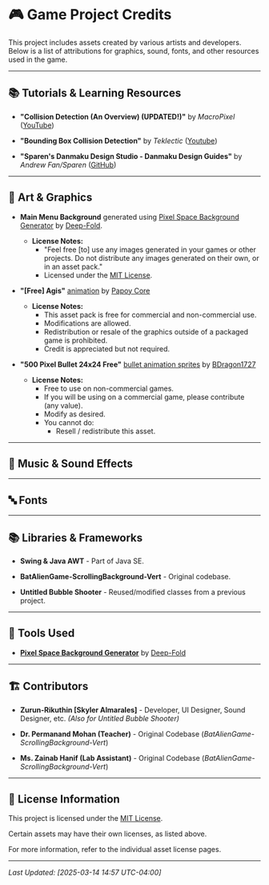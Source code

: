 # 🎮 Game Project Credits

This project includes assets created by various artists and developers. Below is a list of attributions for graphics, sound, fonts, and other resources used in the game.

---

## 📚 Tutorials & Learning Resources  

- **"Collision Detection (An Overview) (UPDATED!)"** by *MacroPixel* ([YouTube](https://www.youtube.com/watch?v=oOEnWQZIePs))

- **"Bounding Box Collision Detection"** by *Teklectic* ([Youtube](https://www.youtube.com/watch?v=8b_reDI7iPM))

- **"Sparen's Danmaku Design Studio - Danmaku Design Guides"** by *Andrew Fan/Sparen* ([GitHub](https://sparen.github.io/ph3tutorials/danmakudesign.html))

---

## 🎨 Art & Graphics  

- **Main Menu Background** generated using [Pixel Space Background Generator](https://deep-fold.itch.io/space-background-generator) by [Deep-Fold](https://deep-fold.itch.io).

  - **License Notes:**
    - "Feel free [to] use any images generated in your games or other projects. Do not distribute any images generated on their own, or in an asset pack."
    - Licensed under the [MIT License](https://mit-license.org/).

- **"[Free] Agis"** [animation](https://papoycore.itch.io/free-agis) by [Papoy Core](https://papoycore.itch.io)

  - **License Notes:**  
    - This asset pack is free for commercial and non-commercial use.  
    - Modifications are allowed.  
    - Redistribution or resale of the graphics outside of a packaged game is prohibited.  
    - Credit is appreciated but not required.

- **"500 Pixel Bullet 24x24 Free"** [bullet animation sprites](https://bdragon1727.itch.io/500-pixel-bullet-24x24) by [BDragon1727](https://bdragon1727.itch.io/)

  - **License Notes:**
    - Free to use on non-commercial games.
    - If you will be using on a commercial game, please contribute (any value).
    - Modify as desired.
    - You cannot do:
      - Resell / redistribute this asset.

---

## 🎵 Music & Sound Effects  

<!-- - **"Epic Soundtrack"** by *Composer Name* (License: Royalty-Free)  
- **Sound Effects** from [Freesound.org](https://freesound.org) (Various licenses, see specific sound pages)  
- **UI Click Sounds** from [Kenney.nl](https://www.kenney.nl) (License: CC0 - Public Domain)   -->

---

## 🔤 Fonts  

<!-- - **"Press Start 2P"** by *Codeman38* (License: Open Font License)  
- **"Cooper Black"** by Adobe (Commercial License Required)   -->

---

## 📚 Libraries & Frameworks  

- **Swing & Java AWT** - Part of Java SE.

- **BatAlienGame-ScrollingBackground-Vert** - Original codebase.

- **Untitled Bubble Shooter** - Reused/modified classes from a previous project.

---

## 📝 Tools Used  

- [**Pixel Space Background Generator**](https://deep-fold.itch.io/space-background-generator) by [Deep-Fold](https://deep-fold.itch.io)

---

## 🏗️ Contributors  

- **Zurun-Rikuthin [Skyler Almarales]** - Developer, UI Designer, Sound Designer, etc. *(Also for Untitled Bubble Shooter)*

- **Dr. Permanand Mohan (Teacher)** - Original Codebase (*BatAlienGame-ScrollingBackground-Vert*)

- **Ms. Zainab Hanif  (Lab Assistant)** - Original Codebase (*BatAlienGame-ScrollingBackground-Vert*)

---

## 📜 License Information  

This project is licensed under the [MIT License](https://mit-license.org/).

Certain assets may have their own licenses, as listed above.  

For more information, refer to the individual asset license pages.

---

*Last Updated: [2025-03-14 14:57 UTC-04:00]*
